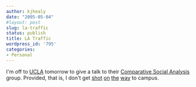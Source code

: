 ```yaml
---
author: kjhealy
date: "2005-05-04"
#layout: post
slug: la-traffic
status: publish
title: LA Traffic
wordpress_id: '795'
categories:
- Personal
---
```


I'm off to [UCLA](http://www.sscnet.ucla.edu/soc/) tomorrow to give a talk to their [Comparative Social Analysis](http://repositories.cdlib.org/uclasoc/trcsa/) group. Provided, that is, I don't get [shot](http://www.sanluisobispo.com/mld/sanluisobispo/11541089.htm) [on](http://www.signonsandiego.com/news/state/20050503-1615-ca-freewayshootings.html) [the](http://www.latimes.com/news/local/state/la-me-freeway4may04,1,1550122.story?coll=la-news-state&ctrack=1&cset=true) [way](http://abcnews.go.com/US/wireStory?id=716475) to campus.

